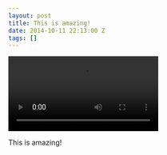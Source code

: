 ```yaml
---
layout: post
title: This is amazing!
date: 2014-10-11 22:13:00 Z
tags: []
---
```

<video autoplay="autoplay" controls="controls"><source src="https://www.youtube.com/watch?v=hC3VTgIPoGU#t=197"></video>

This is amazing!
